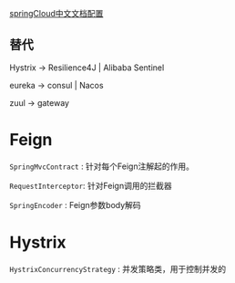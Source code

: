 [springCloud中文文档配置](https://springcloud.cc/spring-cloud-dalston.html)



## 替代

 Hystrix  ->  Resilience4J | Alibaba Sentinel

eureka -> consul | Nacos

zuul -> gateway









# Feign

`SpringMvcContract` : 针对每个Feign注解起的作用。

`RequestInterceptor`: 针对Feign调用的拦截器

`SpringEncoder` : Feign参数body解码



# Hystrix

`HystrixConcurrencyStrategy` : 并发策略类，用于控制并发的





